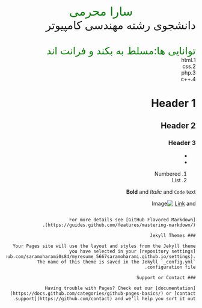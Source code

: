 <html>
 <head>
   <meta charset="UTF-8" />
  <style>
   div{
   font-size:22pt;
   }
  </style>
  </head>
  <body style=" direction:rtl">
    <div style="color:green;text-align:center;font-size:24pt;decoration:bolder;font-family:Arial">
      سارا محرمی
    </div>
   <div>
    دانشجوی رشته مهندسی کامپیوتر
   </div>
   <br />
   <br />
   <div style="direction:rtl;color:green;font-size:20pt;text-decoration:bolder">
    توانایی ها:مسلط به بکند و فرانت اند
   </div>
   1.html<br />
   2.css<br />
   3.php <br />
   4.++c<br />
  </body>
</html>

# Header 1
## Header 2
### Header 3

- 
- 
1. Numbered
2. List

**Bold** and _Italic_ and `Code` text

[Link](url) and ![Image](src)
```

For more details see [GitHub Flavored Markdown](https://guides.github.com/features/mastering-markdown/).

### Jekyll Themes

Your Pages site will use the layout and styles from the Jekyll theme you have selected in your [repository settings](https://github.com/saramoharami0s84/myresume_5667saramoharami.github.io/settings). The name of this theme is saved in the Jekyll `_config.yml` configuration file.

### Support or Contact

Having trouble with Pages? Check out our [documentation](https://docs.github.com/categories/github-pages-basics/) or [contact support](https://github.com/contact) and we’ll help you sort it out.
